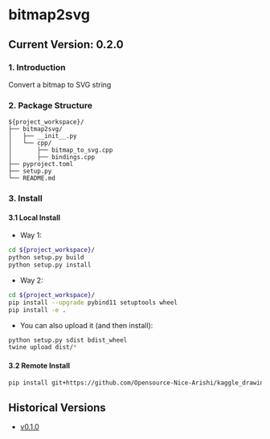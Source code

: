 # bitmap2svg
## Current Version: 0.2.0
### 1. Introduction
Convert a bitmap to SVG string
### 2. Package Structure
```
${project_workspace}/
├── bitmap2svg/
│   ├── __init__.py
│   └── cpp/
│       ├── bitmap_to_svg.cpp
│       ├── bindings.cpp
├── pyproject.toml
├── setup.py
└── README.md
```
### 3. Install
#### 3.1 Local Install
* Way 1:

```bash
cd ${project_workspace}/
python setup.py build
python setup.py install
```
* Way 2:

```bash
cd ${project_workspace}/
pip install --upgrade pybind11 setuptools wheel
pip install -e .
```
* You can also upload it (and then install):

```bash
python setup.py sdist bdist_wheel
twine upload dist/*
``` 
#### 3.2 Remote Install
```bash
pip install git+https://github.com/Opensource-Nice-Arishi/kaggle_drawing_with_LLMs.git@bitmap2svg

```
## Historical Versions
* [v0.1.0](https://github.com/Opensource-Nice-Arishi/kaggle_drawing_with_LLMs/tree/v0.1.0-bitmap2svg)